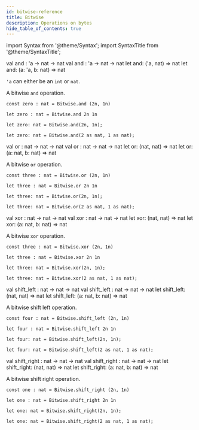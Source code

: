 ```yaml
---
id: bitwise-reference
title: Bitwise
description: Operations on bytes
hide_table_of_contents: true
---
```


import Syntax from '@theme/Syntax';
import SyntaxTitle from '@theme/SyntaxTitle';

<SyntaxTitle syntax="pascaligo">
val and : 'a -> nat -> nat
</SyntaxTitle>
<SyntaxTitle syntax="cameligo">
val and : 'a -> nat -> nat
</SyntaxTitle>
<SyntaxTitle syntax="reasonligo">
let and: ('a, nat) => nat
</SyntaxTitle>
<SyntaxTitle syntax="jsligo">
let and: (a: &apos;a, b: nat) => nat
</SyntaxTitle>

`'a` can either be an `int` or `nat`.

A bitwise `and` operation.

<Syntax syntax="pascaligo">

```pascaligo
const zero : nat = Bitwise.and (2n, 1n)
```

</Syntax>
<Syntax syntax="cameligo">

```cameligo
let zero : nat = Bitwise.and 2n 1n
```

</Syntax>
<Syntax syntax="reasonligo">

```reasonligo
let zero: nat = Bitwise.and(2n, 1n);
```

</Syntax>
<Syntax syntax="jsligo">

```jsligo
let zero: nat = Bitwise.and(2 as nat, 1 as nat);
```

</Syntax>


<SyntaxTitle syntax="pascaligo">
val or : nat -> nat -> nat
</SyntaxTitle>
<SyntaxTitle syntax="cameligo">
val or :  nat -> nat -> nat
</SyntaxTitle>
<SyntaxTitle syntax="reasonligo">
let or: (nat, nat) => nat
</SyntaxTitle>
<SyntaxTitle syntax="jsligo">
let or: (a: nat, b: nat) => nat
</SyntaxTitle>

A bitwise `or` operation.

<Syntax syntax="pascaligo">

```pascaligo
const three : nat = Bitwise.or (2n, 1n)
```

</Syntax>
<Syntax syntax="cameligo">

```cameligo
let three : nat = Bitwise.or 2n 1n
```

</Syntax>
<Syntax syntax="reasonligo">

```reasonligo
let three: nat = Bitwise.or(2n, 1n);
```

</Syntax>
<Syntax syntax="jsligo">

```jsligo
let three: nat = Bitwise.or(2 as nat, 1 as nat);
```

</Syntax>

<SyntaxTitle syntax="pascaligo">
val xor : nat -> nat -> nat
</SyntaxTitle>
<SyntaxTitle syntax="cameligo">
val xor :  nat -> nat -> nat
</SyntaxTitle>
<SyntaxTitle syntax="reasonligo">
let xor: (nat, nat) => nat
</SyntaxTitle>
<SyntaxTitle syntax="jsligo">
let xor: (a: nat, b: nat) => nat
</SyntaxTitle>

A bitwise `xor` operation.

<Syntax syntax="pascaligo">

```pascaligo
const three : nat = Bitwise.xor (2n, 1n)
```

</Syntax>
<Syntax syntax="cameligo">

```cameligo
let three : nat = Bitwise.xor 2n 1n
```

</Syntax>
<Syntax syntax="reasonligo">

```reasonligo
let three: nat = Bitwise.xor(2n, 1n);
```

</Syntax>
<Syntax syntax="jsligo">

```jsligo group=other
let three: nat = Bitwise.xor(2 as nat, 1 as nat);
```

</Syntax>

<SyntaxTitle syntax="pascaligo">
val shift_left : nat -> nat -> nat
</SyntaxTitle>
<SyntaxTitle syntax="cameligo">
val shift_left :  nat -> nat -> nat
</SyntaxTitle>
<SyntaxTitle syntax="reasonligo">
let shift_left: (nat, nat) => nat
</SyntaxTitle>
<SyntaxTitle syntax="jsligo">
let shift_left: (a: nat, b: nat) => nat
</SyntaxTitle>

A bitwise shift left operation.

<Syntax syntax="pascaligo">

```pascaligo
const four : nat = Bitwise.shift_left (2n, 1n)
```

</Syntax>
<Syntax syntax="cameligo">

```cameligo
let four : nat = Bitwise.shift_left 2n 1n
```

</Syntax>
<Syntax syntax="reasonligo">

```reasonligo
let four: nat = Bitwise.shift_left(2n, 1n);
```

</Syntax>
<Syntax syntax="jsligo">

```jsligo
let four: nat = Bitwise.shift_left(2 as nat, 1 as nat);
```

</Syntax>

<SyntaxTitle syntax="pascaligo">
val shift_right : nat -> nat -> nat
</SyntaxTitle>
<SyntaxTitle syntax="cameligo">
val shift_right :  nat -> nat -> nat
</SyntaxTitle>
<SyntaxTitle syntax="reasonligo">
let shift_right: (nat, nat) => nat
</SyntaxTitle>
<SyntaxTitle syntax="jsligo">
let shift_right: (a: nat, b: nat) => nat
</SyntaxTitle>

A bitwise shift right operation.

<Syntax syntax="pascaligo">

```pascaligo
const one : nat = Bitwise.shift_right (2n, 1n)
```

</Syntax>
<Syntax syntax="cameligo">

```cameligo
let one : nat = Bitwise.shift_right 2n 1n
```

</Syntax>
<Syntax syntax="reasonligo">

```reasonligo
let one: nat = Bitwise.shift_right(2n, 1n);
```

</Syntax>
<Syntax syntax="jsligo">

```jsligo
let one: nat = Bitwise.shift_right(2 as nat, 1 as nat);
```

</Syntax>
